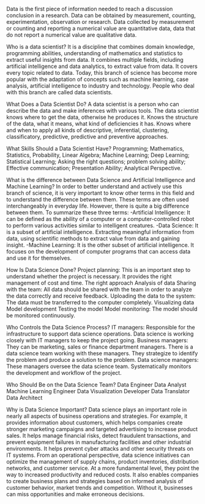 Data is the first piece of information needed to reach a discussion conclusion in a research. Data can be obtained by measurement, counting, experimentation, observation or research. Data collected by measurement or counting and reporting a numerical value are quantitative data, data that do not report a numerical value are qualitative data.

  Who is a data scientist? It is a discipline that combines domain knowledge, programming abilities, understanding of mathematics and statistics to extract useful insights from data. It combines multiple fields, including artificial intelligence and data analytics, to extract value from data. It covers every topic related to data. Today, this branch of science has become more popular with the adaptation of concepts such as machine learning, case analysis, artificial intelligence to industry and technology. People who deal with this branch are called data scientists.

  What Does a Data Scientist Do? A data scientist is a person who can describe the data and make inferences with various tools. The data scientist knows where to get the data, otherwise he produces it. Knows the structure of the data, what it means, what kind of deficiencies it has. Knows where and when to apply all kinds of descriptive, inferential, clustering, classificatory, predictive, predictive and preventive approaches.

  What Skills Should a Data Scientist Have? Programming; Mathematics, Statistics, Probability, Linear Algebra; Machine Learning; Deep Learning; Statistical Learning; Asking the right questions; problem solving ability; Effective communication; Presentation Ability; Analytical Perspective.

  What is the difference between Data Science and Artificial Intelligence and Machine Learning? In order to better understand and actively use this branch of science, it is very important to know other terms in this field and to understand the difference between them. These terms are often used interchangeably in everyday life. However, there is quite a big difference between them. To summarize these three terms:
-Artificial Intelligence: It can be defined as the ability of a computer or a computer-controlled robot to perform various activities similar to intelligent creatures.
-Data Science: It is a subset of artificial intelligence. Extracting meaningful information from data, using scientific methods to extract value from data and gaining insight.
-Machine Learning: It is the other subset of artificial intelligence. It focuses on the development of computer programs that can access data and use it for themselves.

  How Is Data Science Done?
Project planning: This is an important step to understand whether the project is necessary. It provides the right management of cost and time.
The right approach
Analysis of data
Sharing with the team: All data should be shared with the team in order to analyze the data correctly and receive feedback.
Uploading the data to the system: The data must be transferred to the computer completely.
Visualizing data
Model development
Testing the model
Model monitoring: The model should be monitored continuously.

  Who Controls the Data Science Process?
IT managers: Responsible for the infrastructure to support data science operations. Data science is working closely with IT managers to keep the project going.
Business managers: They can be marketing, sales or finance department managers. There is a data science team working with these managers. They strategize to identify the problem and produce a solution to the problem.
Data science managers: These managers oversee the data science team. Systematically monitors the development and workflow of the project.

  Who Should Be on the Data Science Team?
Data Engineer
Data Analyst
Machine Learning Engineer
Data Visualization Developer
Data Translator
Data Architect

  Why is Data Science Important?
Data science plays an important role in nearly all aspects of business operations and strategies. For example, it provides information about customers, which helps companies create stronger marketing campaigns and targeted advertising to increase product sales. It helps manage financial risks, detect fraudulent transactions, and prevent equipment failures in manufacturing facilities and other industrial environments. It helps prevent cyber attacks and other security threats on IT systems. From an operational perspective, data science initiatives can optimize the management of supply chains, product inventories, distribution networks, and customer service. At a more fundamental level, they point the way to increased productivity and reduced costs. It also enables companies to create business plans and strategies based on informed analysis of customer behavior, market trends and competition. Without it, businesses can miss opportunities and make erroneous decisions.
